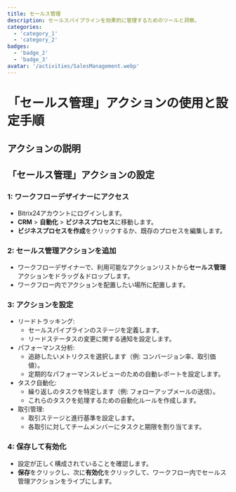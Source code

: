 ```yaml
---
title: セールス管理
description: セールスパイプラインを効果的に管理するためのツールと洞察。
categories: 
  - 'category_1'
  - 'category_2'
badges: 
  - 'badge_2'
  - 'badge_3'
avatar: '/activities/SalesManagement.webp'
---
```


# 「セールス管理」アクションの使用と設定手順

## アクションの説明

## **「セールス管理」アクションの設定**

### 1: ワークフローデザイナーにアクセス
- Bitrix24アカウントにログインします。
- **CRM** > **自動化** > **ビジネスプロセス**に移動します。
- **ビジネスプロセスを作成**をクリックするか、既存のプロセスを編集します。

### 2: セールス管理アクションを追加
- ワークフローデザイナーで、利用可能なアクションリストから**セールス管理**アクションをドラッグ＆ドロップします。
- ワークフロー内でアクションを配置したい場所に配置します。

### 3: アクションを設定
- リードトラッキング:
  - セールスパイプラインのステージを定義します。
  - リードステータスの変更に関する通知を設定します。
- パフォーマンス分析:
  - 追跡したいメトリクスを選択します（例: コンバージョン率、取引価値）。
  - 定期的なパフォーマンスレビューのための自動レポートを設定します。
- タスク自動化:
  - 繰り返しのタスクを特定します（例: フォローアップメールの送信）。
  - これらのタスクを処理するための自動化ルールを作成します。
- 取引管理:
  - 取引ステージと進行基準を設定します。
  - 各取引に対してチームメンバーにタスクと期限を割り当てます。

### 4: 保存して有効化
- 設定が正しく構成されていることを確認します。
- **保存**をクリックし、次に**有効化**をクリックして、ワークフロー内でセールス管理アクションをライブにします。